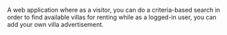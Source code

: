 
A web application where as a visitor, you can do a criteria-based search in order to
find available villas for renting while as a logged-in user, you can add your own villa
advertisement. 
